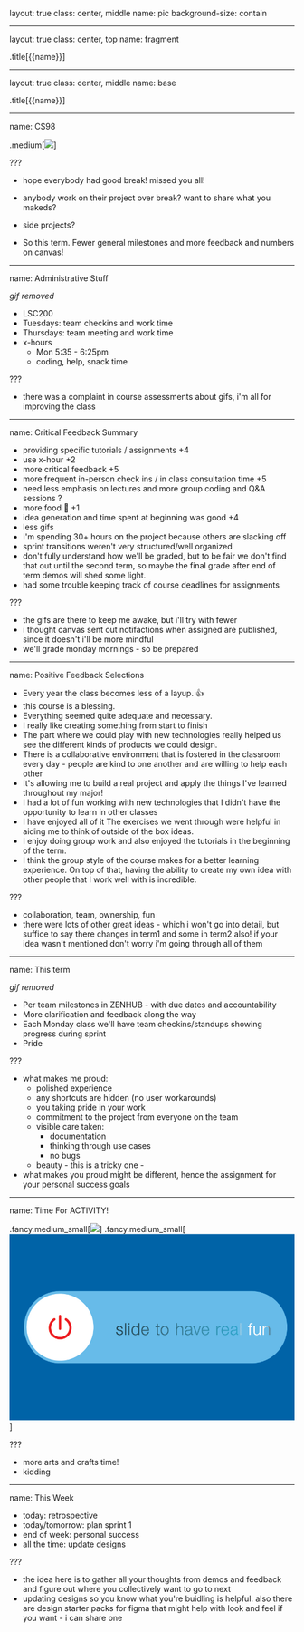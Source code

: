 layout: true
class: center, middle
name: pic
background-size: contain

---

layout: true
class: center, top
name: fragment

.title[{{name}}]

---
layout: true
class: center, middle
name: base

.title[{{name}}]

---
name: CS98

.medium[![](https://media.giphy.com/media/APchGXnNFaAT6JhuZu/giphy.gif)]
<!-- .medium_small[![](https://media.giphy.com/media/uos5sW7pBy5W0/giphy.gif)] -->


???
* hope everybody had good break! missed you all!

* anybody work on their project over break?  want to share what you makeds?  
* side projects?

* So this term.  Fewer general milestones and more feedback and numbers on canvas!  


---
name: Administrative Stuff

<!-- .medium_small[![](https://media.giphy.com/media/7o6JghTx4mn84/giphy.gif)] -->
*gif removed*

* LSC200
* Tuesdays: team checkins and work time
* Thursdays: team meeting and work time
* x-hours
  * Mon 5:35 - 6:25pm
  * coding, help, snack time

???
* there was a complaint in course assessments about gifs, i'm all for improving the class 



---
name:  Critical Feedback Summary

* providing specific tutorials / assignments +4
* use x-hour +2
* more critical feedback +5
* more frequent in-person check ins / in class consultation time +5
* need less emphasis on lectures and more group coding and Q&A sessions ?
* more food 🍕 +1
* idea generation and time spent at beginning was good +4
* less gifs
* I'm spending 30+ hours on the project because others are slacking off
* sprint transitions weren't very structured/well organized 
* don't fully understand how we'll be graded, but to be fair we don't find that out until the second term, so maybe the final grade after end of term demos will shed some light.
* had some trouble keeping track of course deadlines for assignments 

???
* the gifs are there to keep me awake, but i'll try with fewer
* i thought canvas sent out notifactions when assigned are published, since it doesn't i'll be more mindful
* we'll grade monday mornings - so be prepared


---
name:  Positive Feedback Selections

* Every year the class becomes less of a layup. 👍
* this course is a blessing. 
* Everything seemed quite adequate and necessary.
* I really like creating something from start to finish
* The part where we could play with new technologies really helped us see the different kinds of products we could design.
* There is a collaborative environment that is fostered in the classroom every day - people are kind to one another and are willing to help each other
* It's allowing me to build a real project and apply the things I've learned throughout my major!
* I had a lot of fun working with new technologies that I didn't have the opportunity to learn in other classes
* I have enjoyed all of it  The exercises we went through were helpful in aiding me to think of outside of the box ideas.
* I enjoy doing group work and also enjoyed the tutorials in the beginning of the term.
* I think the group style of the course makes for a better learning experience. On top of that, having the ability to create my own idea with other people that I work well with is incredible.



???
* collaboration, team, ownership, fun
* there were lots of other great ideas - which i won't go into detail, but suffice to say there changes in term1 and some in term2 also!  if your idea wasn't mentioned don't worry i'm going through all of them


---
name:  This term

<!-- .medium[![](img/pride-rock.gif)] -->
*gif removed*

* Per team milestones in ZENHUB - with due dates and accountability
* More clarification and feedback along the way
* Each Monday class we'll have team checkins/standups showing progress during sprint
* Pride


???
* what makes me proud:
  * polished experience
  * any shortcuts are hidden (no user workarounds)
  * you taking pride in your work
  * commitment to the project from everyone on the team
  * visible care taken:
    * documentation
    * thinking through use cases
    * no bugs
  * beauty - this is a tricky one - 
* what makes you proud might be different, hence the assignment for your personal success goals



---
name: Time For ACTIVITY!

.fancy.medium_small[![](img/activity.gif)]
.fancy.medium_small[![](img/slideforfun.gif)]

???
* more arts and crafts time!
* kidding 



---
name: This Week

* today: retrospective
* today/tomorrow: plan sprint 1
* end of week: personal success
* all the time: update designs

???
* the idea here is to gather all your thoughts from demos and feedback and figure out where you collectively want to go to next
*  updating designs so you know what you're buidling is helpful.  also there are design starter packs for figma that might help with look and feel if you want - i can share one


